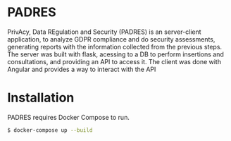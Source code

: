 
# PADRES
PrivAcy, Data REgulation and Security (PADRES) is an server-client application, to analyze GDPR compliance and do security assessments, generating reports with the information collected from the previous steps. The server was built with flask, acessing to a DB to perform insertions and consultations, and providing an API to access it. The client was done with Angular and provides a way to interact with the API

# Installation
PADRES requires Docker Compose to run.
```sh
$ docker-compose up --build

```
